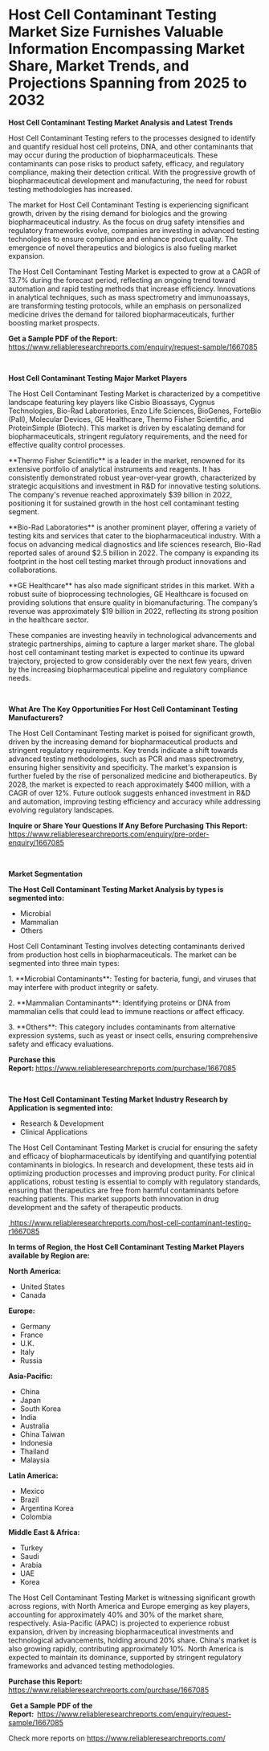<p><h1>Host Cell Contaminant Testing Market Size Furnishes Valuable Information Encompassing Market Share, Market Trends, and Projections Spanning from 2025 to 2032</h1></p><p><strong>Host Cell Contaminant Testing Market Analysis and Latest Trends</strong></p>
<p><p>Host Cell Contaminant Testing refers to the processes designed to identify and quantify residual host cell proteins, DNA, and other contaminants that may occur during the production of biopharmaceuticals. These contaminants can pose risks to product safety, efficacy, and regulatory compliance, making their detection critical. With the progressive growth of biopharmaceutical development and manufacturing, the need for robust testing methodologies has increased.</p><p>The market for Host Cell Contaminant Testing is experiencing significant growth, driven by the rising demand for biologics and the growing biopharmaceutical industry. As the focus on drug safety intensifies and regulatory frameworks evolve, companies are investing in advanced testing technologies to ensure compliance and enhance product quality. The emergence of novel therapeutics and biologics is also fueling market expansion.</p><p>The Host Cell Contaminant Testing Market is expected to grow at a CAGR of 13.7% during the forecast period, reflecting an ongoing trend toward automation and rapid testing methods that increase efficiency. Innovations in analytical techniques, such as mass spectrometry and immunoassays, are transforming testing protocols, while an emphasis on personalized medicine drives the demand for tailored biopharmaceuticals, further boosting market prospects.</p></p>
<p><strong>Get a Sample PDF of the Report:&nbsp;</strong> <a href="https://www.reliableresearchreports.com/enquiry/request-sample/1667085?utm_campaign=2233&utm_medium=2&utm_source=Github&utm_content=ia&utm_term=06032025&utm_id=host-cell-contaminant-testing">https://www.reliableresearchreports.com/enquiry/request-sample/1667085</a></p>
<p>&nbsp;</p>
<p><strong>Host Cell Contaminant Testing Major Market Players</strong></p>
<p><p>The Host Cell Contaminant Testing Market is characterized by a competitive landscape featuring key players like Cisbio Bioassays, Cygnus Technologies, Bio-Rad Laboratories, Enzo Life Sciences, BioGenes, ForteBio (Pall), Molecular Devices, GE Healthcare, Thermo Fisher Scientific, and ProteinSimple (Biotech). This market is driven by escalating demand for biopharmaceuticals, stringent regulatory requirements, and the need for effective quality control processes.</p><p>**Thermo Fisher Scientific** is a leader in the market, renowned for its extensive portfolio of analytical instruments and reagents. It has consistently demonstrated robust year-over-year growth, characterized by strategic acquisitions and investment in R&D for innovative testing solutions. The company's revenue reached approximately $39 billion in 2022, positioning it for sustained growth in the host cell contaminant testing segment.</p><p>**Bio-Rad Laboratories** is another prominent player, offering a variety of testing kits and services that cater to the biopharmaceutical industry. With a focus on advancing medical diagnostics and life sciences research, Bio-Rad reported sales of around $2.5 billion in 2022. The company is expanding its footprint in the host cell testing market through product innovations and collaborations.</p><p>**GE Healthcare** has also made significant strides in this market. With a robust suite of bioprocessing technologies, GE Healthcare is focused on providing solutions that ensure quality in biomanufacturing. The company’s revenue was approximately $19 billion in 2022, reflecting its strong position in the healthcare sector.</p><p>These companies are investing heavily in technological advancements and strategic partnerships, aiming to capture a larger market share. The global host cell contaminant testing market is expected to continue its upward trajectory, projected to grow considerably over the next few years, driven by the increasing biopharmaceutical pipeline and regulatory compliance needs.</p></p>
<p>&nbsp;</p>
<p><strong>What Are The Key Opportunities For Host Cell Contaminant Testing Manufacturers?</strong></p>
<p><p>The Host Cell Contaminant Testing market is poised for significant growth, driven by the increasing demand for biopharmaceutical products and stringent regulatory requirements. Key trends indicate a shift towards advanced testing methodologies, such as PCR and mass spectrometry, ensuring higher sensitivity and specificity. The market's expansion is further fueled by the rise of personalized medicine and biotherapeutics. By 2028, the market is expected to reach approximately $400 million, with a CAGR of over 12%. Future outlook suggests enhanced investment in R&D and automation, improving testing efficiency and accuracy while addressing evolving regulatory landscapes.</p></p>
<p><strong>Inquire or Share Your Questions If Any Before Purchasing This Report:</strong> <a href="https://www.reliableresearchreports.com/enquiry/pre-order-enquiry/1667085?utm_campaign=2233&utm_medium=2&utm_source=Github&utm_content=ia&utm_term=06032025&utm_id=host-cell-contaminant-testing">https://www.reliableresearchreports.com/enquiry/pre-order-enquiry/1667085</a></p>
<p>&nbsp;</p>
<p><strong>Market Segmentation</strong></p>
<p><strong>The Host Cell Contaminant Testing Market Analysis by types is segmented into:</strong></p>
<p><ul><li>Microbial</li><li>Mammalian</li><li>Others</li></ul></p>
<p><p>Host Cell Contaminant Testing involves detecting contaminants derived from production host cells in biopharmaceuticals. The market can be segmented into three main types: </p><p>1. **Microbial Contaminants**: Testing for bacteria, fungi, and viruses that may interfere with product integrity or safety.</p><p>   </p><p>2. **Mammalian Contaminants**: Identifying proteins or DNA from mammalian cells that could lead to immune reactions or affect efficacy.</p><p>3. **Others**: This category includes contaminants from alternative expression systems, such as yeast or insect cells, ensuring comprehensive safety and efficacy evaluations.</p></p>
<p><strong>Purchase this Report:&nbsp;</strong><a href="https://www.reliableresearchreports.com/purchase/1667085?utm_campaign=2233&utm_medium=2&utm_source=Github&utm_content=ia&utm_term=06032025&utm_id=host-cell-contaminant-testing">https://www.reliableresearchreports.com/purchase/1667085</a></p>
<p>&nbsp;</p>
<p><strong>The Host Cell Contaminant Testing Market Industry Research by Application is segmented into:</strong></p>
<p><ul><li>Research & Development</li><li>Clinical Applications</li></ul></p>
<p><p>The Host Cell Contaminant Testing Market is crucial for ensuring the safety and efficacy of biopharmaceuticals by identifying and quantifying potential contaminants in biologics. In research and development, these tests aid in optimizing production processes and improving product purity. For clinical applications, robust testing is essential to comply with regulatory standards, ensuring that therapeutics are free from harmful contaminants before reaching patients. This market supports both innovation in drug development and the safety of therapeutic products.</p></p>
<p><a href="https://www.reliableresearchreports.com/host-cell-contaminant-testing-r1667085?utm_campaign=2233&utm_medium=2&utm_source=Github&utm_content=ia&utm_term=06032025&utm_id=host-cell-contaminant-testing">&nbsp;https://www.reliableresearchreports.com/host-cell-contaminant-testing-r1667085</a></p>
<p><strong>In terms of Region, the Host Cell Contaminant Testing Market Players available by Region are:</strong></p>
<p>
    <p> <strong> North America: </strong>
        <ul>
            <li>United States</li>
            <li>Canada</li>
        </ul>
        </p> 
    <p> <strong> Europe: </strong>
        <ul>
            <li>Germany</li>
            <li>France</li>
            <li>U.K.</li>
            <li>Italy</li>
            <li>Russia</li>
        </ul>
        </p> 
    <p> <strong> Asia-Pacific: </strong>
        <ul>
            <li>China</li>
            <li>Japan</li>
            <li>South Korea</li>
            <li>India</li>
            <li>Australia</li>
            <li>China Taiwan</li>
            <li>Indonesia</li>
            <li>Thailand</li>
            <li>Malaysia</li>
        </ul>
        </p> 
    <p> <strong> Latin America: </strong>
        <ul>
            <li>Mexico</li>
            <li>Brazil</li>
            <li>Argentina Korea</li>
            <li>Colombia</li>
        </ul>
        </p> 
    <p> <strong> Middle East & Africa: </strong>
        <ul>
            <li>Turkey</li>
            <li>Saudi</li>
            <li>Arabia</li>
            <li>UAE</li>
            <li>Korea</li>
        </ul>
    </p>
    </p>
<p><p>The Host Cell Contaminant Testing Market is witnessing significant growth across regions, with North America and Europe emerging as key players, accounting for approximately 40% and 30% of the market share, respectively. Asia-Pacific (APAC) is projected to experience robust expansion, driven by increasing biopharmaceutical investments and technological advancements, holding around 20% share. China's market is also growing rapidly, contributing approximately 10%. North America is expected to maintain its dominance, supported by stringent regulatory frameworks and advanced testing methodologies.</p></p>
<p><strong>Purchase this Report: </strong><a href="https://www.reliableresearchreports.com/purchase/1667085?utm_campaign=2233&utm_medium=2&utm_source=Github&utm_content=ia&utm_term=06032025&utm_id=host-cell-contaminant-testing">https://www.reliableresearchreports.com/purchase/1667085</a></p>
<p>&nbsp;<strong>Get a Sample PDF of the Report:&nbsp;&nbsp;</strong><a href="https://www.reliableresearchreports.com/enquiry/request-sample/1667085?utm_campaign=2233&utm_medium=2&utm_source=Github&utm_content=ia&utm_term=06032025&utm_id=host-cell-contaminant-testing">https://www.reliableresearchreports.com/enquiry/request-sample/1667085</a></p>
<p><strong></strong></p>
<p>Check more reports on <a href="https://www.reliableresearchreports.com/?utm_campaign=2233&utm_medium=2&utm_source=Github&utm_content=ia&utm_term=06032025&utm_id=host-cell-contaminant-testing">https://www.reliableresearchreports.com/</a></p>